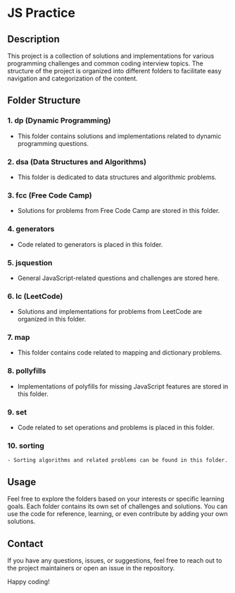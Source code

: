 # JS Practice

## Description

This project is a collection of solutions and implementations for various programming challenges and common coding interview topics. The structure of the project is organized into different folders to facilitate easy navigation and categorization of the content.

## Folder Structure

### 1. **dp (Dynamic Programming)**
   - This folder contains solutions and implementations related to dynamic programming questions.

### 2. **dsa (Data Structures and Algorithms)**
   - This folder is dedicated to data structures and algorithmic problems.

### 3. **fcc (Free Code Camp)**
   - Solutions for problems from Free Code Camp are stored in this folder.

### 4. **generators**
   - Code related to generators is placed in this folder.

### 5. **jsquestion**
   - General JavaScript-related questions and challenges are stored here.

### 6. **lc (LeetCode)**
   - Solutions and implementations for problems from LeetCode are organized in this folder.

### 7. **map**
   - This folder contains code related to mapping and dictionary problems.

### 8. **pollyfills**
   - Implementations of polyfills for missing JavaScript features are stored in this folder.

### 9. **set**
   - Code related to set operations and problems is placed in this folder.

### 10. **sorting**
    - Sorting algorithms and related problems can be found in this folder.

## Usage

Feel free to explore the folders based on your interests or specific learning goals. Each folder contains its own set of challenges and solutions. You can use the code for reference, learning, or even contribute by adding your own solutions.

## Contact

If you have any questions, issues, or suggestions, feel free to reach out to the project maintainers or open an issue in the repository.

Happy coding!
